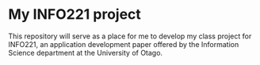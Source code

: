 My INFO221 project
=======

This repository will serve as a place for me to develop my class project for INFO221, an application development paper offered by the Information Science department at the University of Otago.
